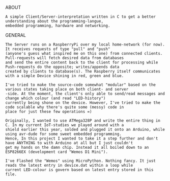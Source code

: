 ABOUT

	A simple Client/Server-interpretation written in C to get a better understanding about the programming-langue,
	embedded programming, hardware and networking.

GENERAL

	The Server runs on a RaspberryPi over my local home-network (for now). It receives requests of type "pull" and "push"
	(anyone's guess what inspired me on this one) from connected clients. Pull-requests will fetch desired data from databases
	and send the entire content back to the client for processing while Push-requests do the opposite; writes/appends data
	created by clients to database(s). The Raspberry itself communicates with a simple Device shining in red, green and blue.

	I've tried to make the source-code somewhat "modular" based on the various states taking place on both client- and server
	-side. At the moment, the client's only able to send/read messages and change which colour (and read "LED-history")
	currently being shone on the device. However, I've tried to make the code scalable why there's quite some (messy) code in
	place for just these few operations =)

	Originally, I wanted to use ATMega328P and write the entire thing in C. In my current IoT-studies we played around with a
	shield earlier this year, solded and plugged it onto an Arduino, while using avr-dude for some sweet embedded programming.
	Hence, In this project I wanted to take it a step further and don't have ANYTHING to with Arduino at all but I just couldn't
	get my hands on the damn chip. Instead it all boiled down to an ESP8266EX (development card "Wemos D1 Mini").

	I've Flashed the "Wemos" using MicroPython. Nothing fancy. It just reads the latest entry in device.dat within a loop while
	current LED-colour is govern based on latest entry stored in this file.
